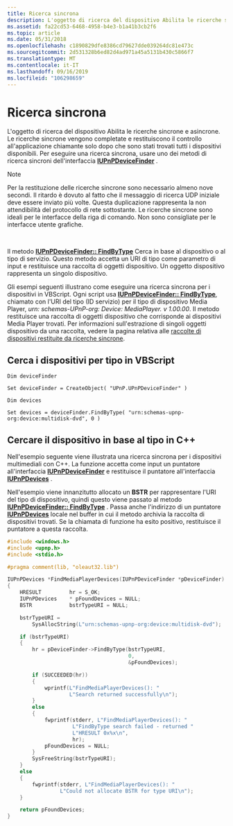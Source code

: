 ```yaml
---
title: Ricerca sincrona
description: L'oggetto di ricerca del dispositivo Abilita le ricerche sincrone e asincrone. Le ricerche sincrone vengono completate e restituiscono il controllo all'applicazione chiamante solo dopo che sono stati trovati tutti i dispositivi disponibili.
ms.assetid: fa22cd53-6468-4958-b4e3-b1a41b3cb2f6
ms.topic: article
ms.date: 05/31/2018
ms.openlocfilehash: c1890829dfe8386cd79627dde039264dc81e473c
ms.sourcegitcommit: 2d531328b6ed82d4ad971a45a5131b430c5866f7
ms.translationtype: MT
ms.contentlocale: it-IT
ms.lasthandoff: 09/16/2019
ms.locfileid: "106298659"
---
```

# <a name="synchronous-searching"></a>Ricerca sincrona

L'oggetto di ricerca del dispositivo Abilita le ricerche sincrone e asincrone. Le ricerche sincrone vengono completate e restituiscono il controllo all'applicazione chiamante solo dopo che sono stati trovati tutti i dispositivi disponibili. Per eseguire una ricerca sincrona, usare uno dei metodi di ricerca sincroni dell'interfaccia [**IUPnPDeviceFinder**](/windows/desktop/api/Upnp/nn-upnp-iupnpdevicefinder) .

> [!Note]  
> Per la restituzione delle ricerche sincrone sono necessario almeno nove secondi. Il ritardo è dovuto al fatto che il messaggio di ricerca UDP iniziale deve essere inviato più volte. Questa duplicazione rappresenta la non attendibilità del protocollo di rete sottostante. Le ricerche sincrone sono ideali per le interfacce della riga di comando. Non sono consigliate per le interfacce utente grafiche.

 

Il metodo [**IUPnPDeviceFinder:: FindByType**](/windows/desktop/api/Upnp/nf-upnp-iupnpdevicefinder-findbytype) Cerca in base al dispositivo o al tipo di servizio. Questo metodo accetta un URI di tipo come parametro di input e restituisce una raccolta di oggetti dispositivo. Un oggetto dispositivo rappresenta un singolo dispositivo.

Gli esempi seguenti illustrano come eseguire una ricerca sincrona per i dispositivi in VBScript. Ogni script usa [**IUPnPDeviceFinder:: FindByType**](/windows/desktop/api/Upnp/nf-upnp-iupnpdevicefinder-findbytype), chiamato con l'URI del tipo (ID servizio) per il tipo di dispositivo Media Player, *urn: schemas-UPnP-org: Device: MediaPlayer. v 1.00.00*. Il metodo restituisce una raccolta di oggetti dispositivo che corrisponde ai dispositivi Media Player trovati. Per informazioni sull'estrazione di singoli oggetti dispositivo da una raccolta, vedere la pagina relativa alle [raccolte di dispositivi restituite da ricerche sincrone](device-collections-returned-by-synchronous-searches.md).

## <a name="search-for-devices-by-type-in-vbscript"></a>Cerca i dispositivi per tipo in VBScript


```VB
Dim deviceFinder

Set deviceFinder = CreateObject( "UPnP.UPnPDeviceFinder" )

Dim devices

Set devices = deviceFinder.FindByType( "urn:schemas-upnp-org:device:multidisk-dvd", 0 )
```



## <a name="search-for-device-by-type-in-c"></a>Cercare il dispositivo in base al tipo in C++

Nell'esempio seguente viene illustrata una ricerca sincrona per i dispositivi multimediali con C++. La funzione accetta come input un puntatore all'interfaccia [**IUPnPDeviceFinder**](/windows/desktop/api/Upnp/nn-upnp-iupnpdevicefinder) e restituisce il puntatore all'interfaccia [**IUPnPDevices**](/windows/desktop/api/Upnp/nn-upnp-iupnpdevices) .

Nell'esempio viene innanzitutto allocato un **BSTR** per rappresentare l'URI del tipo di dispositivo, quindi questo viene passato al metodo [**IUPnPDeviceFinder:: FindByType**](/windows/desktop/api/Upnp/nf-upnp-iupnpdevicefinder-findbytype) . Passa anche l'indirizzo di un puntatore [**IUPnPDevices**](/windows/desktop/api/Upnp/nn-upnp-iupnpdevices) locale nel buffer in cui il metodo archivia la raccolta di dispositivi trovati. Se la chiamata di funzione ha esito positivo, restituisce il puntatore a questa raccolta.


```C++
#include <windows.h>
#include <upnp.h>
#include <stdio.h>

#pragma comment(lib, "oleaut32.lib")

IUPnPDevices *FindMediaPlayerDevices(IUPnPDeviceFinder *pDeviceFinder)
{
    HRESULT         hr = S_OK;
    IUPnPDevices    * pFoundDevices = NULL;
    BSTR            bstrTypeURI = NULL;

    bstrTypeURI = 
        SysAllocString(L"urn:schemas-upnp-org:device:multidisk-dvd");

    if (bstrTypeURI)
    {
        hr = pDeviceFinder->FindByType(bstrTypeURI, 
                                       0,
                                       &pFoundDevices);

        if (SUCCEEDED(hr))
        {
            wprintf(L"FindMediaPlayerDevices(): "
                    L"Search returned successfully\n");
        }
        else
        {
            fwprintf(stderr, L"FindMediaPlayerDevices(): "
                     L"FindByType search failed - returned "
                     L"HRESULT 0x%x\n",
                     hr);
            pFoundDevices = NULL;
        }
        SysFreeString(bstrTypeURI);
    }
    else
    {
        fwprintf(stderr, L"FindMediaPlayerDevices(): "
                 L"Could not allocate BSTR for type URI\n");
    }

    return pFoundDevices;
}
```



 

 




